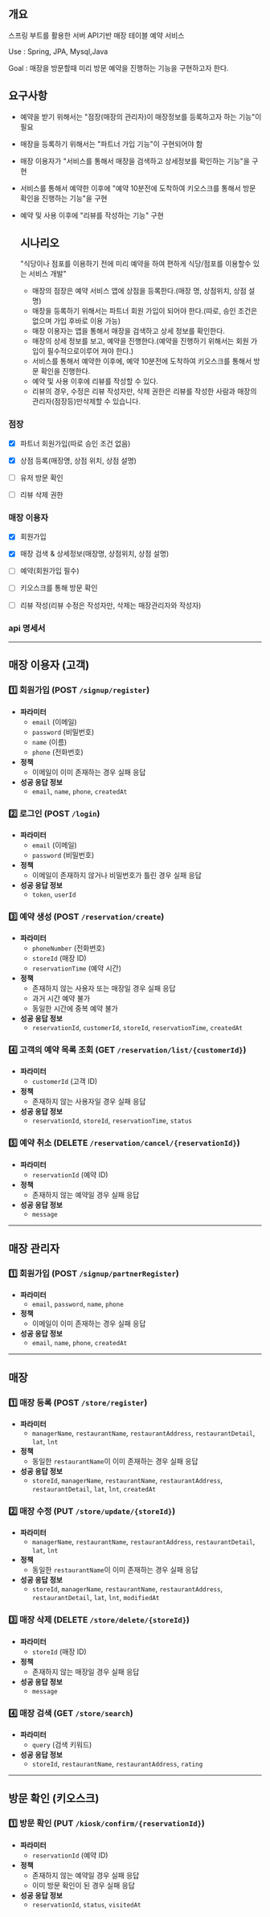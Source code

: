 ## 개요
스프링 부트를 활용한 서버 API기반 매장 테이블 예약 서비스
  

Use : Spring, JPA, Mysql,Java

Goal : 매장을 방문할때 미리 방문 예약을 진행하는 기능을 구현하고자 한다.

## 요구사항 
- 예약을 받기 위해서는 "점장(매장의 관리자)이 매장정보를 등록하고자 하는 기능"이 필요
- 매장을 등록하기 위해서는 "파트너 가입 기능"이 구현되어야 함
- 매장 이용자가 "서비스를 통해서 매장을 검색하고 상세정보를 확인하는 기능"을 구현
- 서비스를 통해서 예약한 이후에 "예약 10분전에 도착하여 키오스크를 통해서 방문 확인을 진행하는 기능"을 구현
- 예약 및 사용 이후에 "리뷰를 작성하는 기능" 구현


  ## 시나리오
  "식당이나 점포를 이용하기 전에 미리 예약을 하여 편하게 식당/점포를 이용할수 있는 서비스 개발"
  
  - 매장의 점장은 예약 서비스 앱에 상점을 등록한다.(매장 명, 상점위치, 상점 설명)
  - 매장을 등록하기 위해서는 파트너 회원 가입이 되어야 한다.(따로, 승인 조건은 없으며 가입 후바로 이용 가능)
  - 매장 이용자는 앱을 통해서 매장을 검색하고 상세 정보를 확인한다.
  - 매장의 상세 정보를 보고, 예약을 진행한다.(예약을 진행하기 위해서는 회원 가입이 필수적으로이루어 져야 한다.)
  - 서비스를 통해서 예약한 이후에, 예약 10분전에 도착하여 키오스크를 통해서 방문 확인을 진행한다.
  - 예약 및 사용 이후에 리뷰를 작성할 수 있다.
  - 리뷰의 경우, 수정은 리뷰 작성자만, 삭제 권한은 리뷰를 작성한 사람과 매장의 관리자(점장등)만삭제할 수 있습니다.
       


### 점장
- [x] 파트너 회원가입(따로 승인 조건 없음)
- [x] 상점 등록(매장명, 상점 위치, 상점 설명)
- [ ] 유저 방문 확인
- [ ] 리뷰 삭제 권한 
 

### 매장 이용자
- [x] 회원가입
- [x] 매장 검색 & 상세정보(매장명, 상점위치, 상점 설명)
- [ ] 예약(회원가입 필수)
- [ ] 키오스크를 통해 방문 확인
- [ ] 리뷰 작성(리뷰 수정은 작성자만, 삭제는 매장관리자와  작성자)


### api 명세서
---

##  매장 이용자 (고객)

### 1️⃣ 회원가입 (POST `/signup/register`)
- **파라미터**  
  - `email` (이메일)  
  - `password` (비밀번호)  
  - `name` (이름)  
  - `phone` (전화번호)  
- **정책**  
  - 이메일이 이미 존재하는 경우 실패 응답  
- **성공 응답 정보**  
  - `email`, `name`, `phone`, `createdAt`  

### 2️⃣ 로그인 (POST `/login`)
- **파라미터**  
  - `email` (이메일)  
  - `password` (비밀번호)  
- **정책**  
  - 이메일이 존재하지 않거나 비밀번호가 틀린 경우 실패 응답  
- **성공 응답 정보**  
  - `token`, `userId`  

### 3️⃣ 예약 생성 (POST `/reservation/create`)
- **파라미터**  
  - `phoneNumber` (전화번호)  
  - `storeId` (매장 ID)  
  - `reservationTime` (예약 시간)  
- **정책**  
  - 존재하지 않는 사용자 또는 매장일 경우 실패 응답  
  - 과거 시간 예약 불가  
  - 동일한 시간에 중복 예약 불가  
- **성공 응답 정보**  
  - `reservationId`, `customerId`, `storeId`, `reservationTime`, `createdAt`  

### 4️⃣ 고객의 예약 목록 조회 (GET `/reservation/list/{customerId}`)
- **파라미터**  
  - `customerId` (고객 ID)  
- **정책**  
  - 존재하지 않는 사용자일 경우 실패 응답  
- **성공 응답 정보**  
  - `reservationId`, `storeId`, `reservationTime`, `status`  

### 5️⃣ 예약 취소 (DELETE `/reservation/cancel/{reservationId}`)
- **파라미터**  
  - `reservationId` (예약 ID)  
- **정책**  
  - 존재하지 않는 예약일 경우 실패 응답  
- **성공 응답 정보**  
  - `message`  

---

##  매장 관리자

### 1️⃣ 회원가입 (POST `/signup/partnerRegister`)
- **파라미터**  
  - `email`, `password`, `name`, `phone`  
- **정책**  
  - 이메일이 이미 존재하는 경우 실패 응답  
- **성공 응답 정보**  
  - `email`, `name`, `phone`, `createdAt`  

---

##  매장

### 1️⃣ 매장 등록 (POST `/store/register`)
- **파라미터**  
  - `managerName`, `restaurantName`, `restaurantAddress`, `restaurantDetail`, `lat`, `lnt`  
- **정책**  
  - 동일한 `restaurantName`이 이미 존재하는 경우 실패 응답  
- **성공 응답 정보**  
  - `storeId`, `managerName`, `restaurantName`, `restaurantAddress`, `restaurantDetail`, `lat`, `lnt`, `createdAt`  

### 2️⃣ 매장 수정 (PUT `/store/update/{storeId}`)
- **파라미터**  
  - `managerName`, `restaurantName`, `restaurantAddress`, `restaurantDetail`, `lat`, `lnt`  
- **정책**  
  - 동일한 `restaurantName`이 이미 존재하는 경우 실패 응답  
- **성공 응답 정보**  
  - `storeId`, `managerName`, `restaurantName`, `restaurantAddress`, `restaurantDetail`, `lat`, `lnt`, `modifiedAt`  

### 3️⃣ 매장 삭제 (DELETE `/store/delete/{storeId}`)
- **파라미터**  
  - `storeId` (매장 ID)  
- **정책**  
  - 존재하지 않는 매장일 경우 실패 응답  
- **성공 응답 정보**  
  - `message`  

### 4️⃣ 매장 검색 (GET `/store/search`)
- **파라미터**  
  - `query` (검색 키워드)  
- **성공 응답 정보**  
  - `storeId`, `restaurantName`, `restaurantAddress`, `rating`  

---

##  방문 확인 (키오스크)

### 1️⃣ 방문 확인 (PUT `/kiosk/confirm/{reservationId}`)
- **파라미터**  
  - `reservationId` (예약 ID)  
- **정책**  
  - 존재하지 않는 예약일 경우 실패 응답  
  - 이미 방문 확인이 된 경우 실패 응답  
- **성공 응답 정보**  
  - `reservationId`, `status`, `visitedAt`  


 
